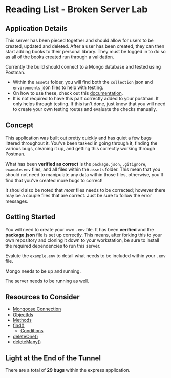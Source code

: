 # Reading List - Broken Server Lab
## Application Details
This server has been pieced together and should allow for users to be created, updated and deleted. After a user has been created, they can then start adding books to their personal library. They must be logged in to do so as all of the books created run through a validation.

Currently the build should connect to a Mongo database and tested using Postman.
- Within the `assets` folder, you will find both the `collection` json and `environments` json files to help with testing.
- On how to use these, check out this [documentation](https://learning.postman.com/docs/getting-started/importing-and-exporting-data/).
- It is not required to have this part correctly added to your postman. It only helps through testing. If this isn't done, just know that you will need to create your own testing routes and evaluate the checks manually.

## Concept
This application was built out pretty quickly and has quiet a few bugs littered throughout it. You've been tasked in going through it, finding the various bugs, cleaning it up, and getting this correctly working through Postman.

What has been **verified as correct** is the `package.json`, `.gitignore`, `example.env` files, and all files within the `assets` folder. This mean that you should not need to manipulate any data within those files, otherwise, you'll find that you've created more bugs to correct!

It should also be noted that *most* files needs to be corrected; however there may be a couple files that are correct. Just be sure to follow the error messages.

## Getting Started
You will need to create your own `.env` file. It has been **verified** and the **package.json** file is set up correctly. This means, after forking this to your own repository and cloning it down to your workstation, be sure to install the required dependencies to run this server.

Evalute the `example.env` to detail what needs to be included within your `.env` file.

Mongo needs to be up and running.

The server needs to be running as well.

## Resources to Consider
- [Mongoose Connection](https://www.freecodecamp.org/news/mongodb-mongoose-node-tutorial/)
- [ObjectIds](https://mongoosejs.com/docs/schematypes.html#objectids)
- [Methods](https://www.mongodb.com/docs/manual/reference/method/)
- [find()](https://www.mongodb.com/docs/manual/reference/method/db.collection.find/)
  - [Conditions](https://www.mongodb.com/docs/manual/reference/method/db.collection.find/#query-for-multiple-conditions)
- [deleteOne()](https://www.mongodb.com/docs/manual/reference/method/db.collection.deleteOne/)
- [deleteMany()](https://www.mongodb.com/docs/manual/reference/method/db.collection.deleteMany/)

## Light at the End of the Tunnel
There are a total of **29 bugs** within the express application.
